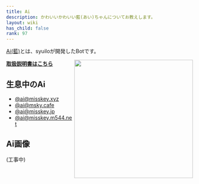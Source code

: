 ```yaml
---
title: Ai
description: かわいいかわいい藍(あい)ちゃんについてお教えします。
layout: wiki
has_child: false
rank: 97
---
```


[Ai(藍)](https://github.com/syuilo/ai)とは、syuiloが開発したBotです。

<img src="https://github.com/syuilo/misskey/blob/develop/assets/ai-orig.png?raw=true" align="right" height="320px"/>

[**取扱説明書はこちら**](https://github.com/syuilo/ai/blob/master/torisetu.md)

## 生息中のAi
- [@ai@misskey.xyz](https://misskey.xyz/@ai)
- [@ai@msky.cafe](https://msky.cafe/@ai)
- [@ai@misskey.jp](https://misskey.jp/@ai)
- [@ai@misskey.m544.net](https://misskey.m544.net/@ai)

## Ai画像
(工事中)